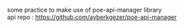 some practice to make use of poe-api-manager library<br>
api repo : https://github.com/ayberkgezer/poe-api-manager